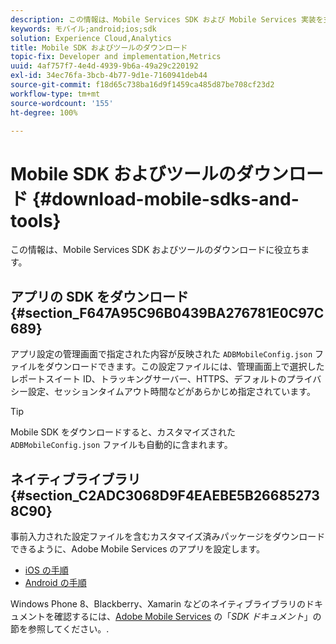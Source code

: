 ```yaml
---
description: この情報は、Mobile Services SDK および Mobile Services 実装を支援するツールをダウンロードする際に役立ちます。
keywords: モバイル;android;ios;sdk
solution: Experience Cloud,Analytics
title: Mobile SDK およびツールのダウンロード
topic-fix: Developer and implementation,Metrics
uuid: 4af757f7-4e4d-4939-9b6a-49a29c220192
exl-id: 34ec76fa-3bcb-4b77-9d1e-7160941deb44
source-git-commit: f18d65c738ba16d9f1459ca485d87be708cf23d2
workflow-type: tm+mt
source-wordcount: '155'
ht-degree: 100%

---
```


# Mobile SDK およびツールのダウンロード {#download-mobile-sdks-and-tools}

この情報は、Mobile Services SDK およびツールのダウンロードに役立ちます。

## アプリの SDK をダウンロード {#section_F647A95C96B0439BA276781E0C97C689}

アプリ設定の管理画面で指定された内容が反映された `ADBMobileConfig.json` ファイルをダウンロードできます。この設定ファイルには、管理画面上で選択したレポートスイート ID、トラッキングサーバー、HTTPS、デフォルトのプライバシー設定、セッションタイムアウト時間などがあらかじめ指定されています。

>[!TIP]
>
>Mobile SDK をダウンロードすると、カスタマイズされた `ADBMobileConfig.json` ファイルも自動的に含まれます。

## ネイティブライブラリ {#section_C2ADC3068D9F4EAEBE5B266852738C90}

事前入力された設定ファイルを含むカスタマイズ済みパッケージをダウンロードできるように、Adobe Mobile Services のアプリを設定します。

* [iOS の手順](/help/ios/getting-started/requirements.md)
* [Android の手順](/help/android/getting-started/requirements.md)

Windows Phone 8、Blackberry、Xamarin などのネイティブライブラリのドキュメントを確認するには、[Adobe Mobile Services](/help/using/home.md) の「*SDK ドキュメント*」の節を参照してください。.
